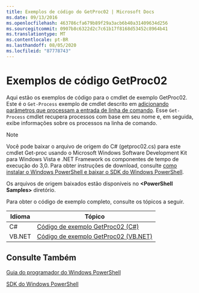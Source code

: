 ```yaml
---
title: Exemplos de código do GetProc02 | Microsoft Docs
ms.date: 09/13/2016
ms.openlocfilehash: 463786cfa679b89f29a3acb6b40a31409634d256
ms.sourcegitcommit: 0907b8c6322d2c7c61b17f8168d53452c8964b41
ms.translationtype: MT
ms.contentlocale: pt-BR
ms.lasthandoff: 08/05/2020
ms.locfileid: "87778743"
---
```

# <a name="getproc02-code-samples"></a>Exemplos de código GetProc02

Aqui estão os exemplos de código para o cmdlet de exemplo GetProc02. Este é o `Get-Process` exemplo de cmdlet descrito em [adicionando parâmetros que processam a entrada de linha de comando](../cmdlet/adding-parameters-that-process-command-line-input.md). Esse `Get-Process` cmdlet recupera processos com base em seu nome e, em seguida, exibe informações sobre os processos na linha de comando.

> [!NOTE]
> Você pode baixar o arquivo de origem do C# (getproc02.cs) para este cmdlet Get-proc usando o Microsoft Windows Software Development Kit para Windows Vista e .NET Framework os componentes de tempo de execução do 3,0. Para obter instruções de download, consulte [como instalar o Windows PowerShell e baixar o SDK do Windows PowerShell](/powershell/scripting/developer/installing-the-windows-powershell-sdk).
>
> Os arquivos de origem baixados estão disponíveis no **\<PowerShell Samples>** diretório.

Para obter o código de exemplo completo, consulte os tópicos a seguir.

|Idioma|Tópico|
|--------------|-----------|
|C#|[Código de exemplo GetProc02 (C#)](./getproc02-csharp-sample-code.md)|
|VB.NET|[Código de exemplo GetProc02 (VB.NET)](./getproc02-vb-net-sample-code.md)|

## <a name="see-also"></a>Consulte Também

[Guia do programador do Windows PowerShell](./windows-powershell-programmer-s-guide.md)

[SDK do Windows PowerShell](../windows-powershell-reference.md)
